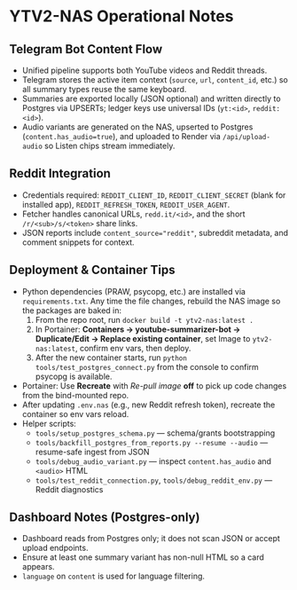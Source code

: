 # YTV2-NAS Operational Notes

## Telegram Bot Content Flow
- Unified pipeline supports both YouTube videos and Reddit threads.
- Telegram stores the active item context (`source`, `url`, `content_id`, etc.) so all summary types reuse the same keyboard.
- Summaries are exported locally (JSON optional) and written directly to Postgres via UPSERTs; ledger keys use universal IDs (`yt:<id>`, `reddit:<id>`).
- Audio variants are generated on the NAS, upserted to Postgres (`content.has_audio=true`), and uploaded to Render via `/api/upload-audio` so Listen chips stream immediately.

## Reddit Integration
- Credentials required: `REDDIT_CLIENT_ID`, `REDDIT_CLIENT_SECRET` (blank for installed app), `REDDIT_REFRESH_TOKEN`, `REDDIT_USER_AGENT`.
- Fetcher handles canonical URLs, `redd.it/<id>`, and the short `/r/<sub>/s/<token>` share links.
- JSON reports include `content_source="reddit"`, subreddit metadata, and comment snippets for context.

## Deployment & Container Tips
- Python dependencies (PRAW, psycopg, etc.) are installed via `requirements.txt`. Any time the file changes, rebuild the NAS image so the packages are baked in:
  1. From the repo root, run `docker build -t ytv2-nas:latest .`
  2. In Portainer: **Containers → youtube-summarizer-bot → Duplicate/Edit → Replace existing container**, set Image to `ytv2-nas:latest`, confirm env vars, then deploy.
  3. After the new container starts, run `python tools/test_postgres_connect.py` from the console to confirm psycopg is available.
- Portainer: Use **Recreate** with _Re-pull image_ **off** to pick up code changes from the bind-mounted repo.
- After updating `.env.nas` (e.g., new Reddit refresh token), recreate the container so env vars reload.
- Helper scripts:
  - `tools/setup_postgres_schema.py` — schema/grants bootstrapping
  - `tools/backfill_postgres_from_reports.py --resume --audio` — resume-safe ingest from JSON
  - `tools/debug_audio_variant.py` — inspect `content.has_audio` and `<audio>` HTML
  - `tools/test_reddit_connection.py`, `tools/debug_reddit_env.py` — Reddit diagnostics

## Dashboard Notes (Postgres-only)
- Dashboard reads from Postgres only; it does not scan JSON or accept upload endpoints.
- Ensure at least one summary variant has non-null HTML so a card appears.
- `language` on `content` is used for language filtering.
